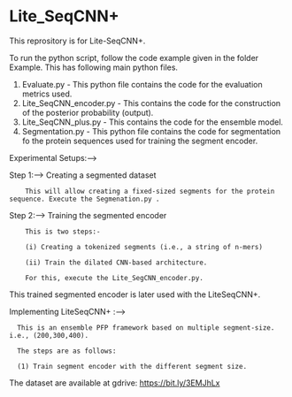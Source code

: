 # Lite_SeqCNN+
This reprository is for Lite-SeqCNN+.

To run the python script, follow the code example given in the folder Example.
This has following main python files.


  1. Evaluate.py - This python file contains the code for the evaluation metrics used.
  2. Lite_SeqCNN_encoder.py - This contains the code for the construction of the posterior probability (output).
  3. Lite_SeqCNN_plus.py - This contains the code for the ensemble model.
  4. Segmentation.py - This python file contains the code for segmentation fo the protein sequences used for training the segment encoder.


Experimental Setups:-->

Step 1:--> Creating a segmented dataset

        This will allow creating a fixed-sized segments for the protein sequence. Execute the Segmenation.py .
        
Step 2:--> Training the segmented encoder

        This is two steps:-
        
        (i) Creating a tokenized segments (i.e., a string of n-mers)
        
        (ii) Train the dilated CNN-based architecture.
        
        For this, execute the Lite_SegCNN_encoder.py.

This trained segmented encoder is later used with the LiteSeqCNN+.


Implementing LiteSeqCNN+ :-->


      This is an ensemble PFP framework based on multiple segment-size. i.e., (200,300,400).

      The steps are as follows:

      (1) Train segment encoder with the different segment size.


The dataset are available at gdrive: https://bit.ly/3EMJhLx
